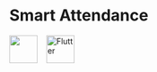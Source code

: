 # Smart Attendance
<img src="https://static.djangoproject.com/img/logos/django-logo-negative.png" style="height:50px; display:inline">
<img src="https://github.com/teshank2137/smartAtendence/blob/master/media/flutter.png?raw=true" alt="Flutter" style="height:50px; margin-left:12px; display: inline">

